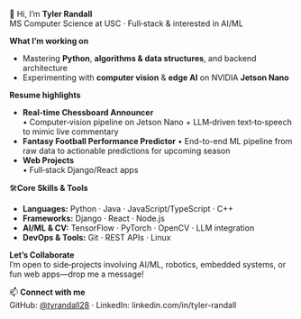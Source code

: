 👋 Hi, I’m **Tyler Randall**  
MS Computer Science at USC · Full‑stack & interested in AI/ML

**What I’m working on**  
- Mastering **Python**, **algorithms & data structures**, and backend architecture    
- Experimenting with **computer vision** & **edge AI** on NVIDIA **Jetson Nano**

**Resume highlights**  
- **Real‑time Chessboard Announcer**  
  • Computer‑vision pipeline on Jetson Nano + LLM‑driven text‑to‑speech to mimic live commentary  
- **Fantasy Football Performance Predictor** 
  • End-to-end ML pipeline from raw data to actionable predictions for upcoming season  
- **Web Projects**  
  • Full‑stack Django/React apps 

🛠**Core Skills & Tools**  
- **Languages:** Python · Java · JavaScript/TypeScript · C++  
- **Frameworks:** Django · React · Node.js  
- **AI/ML & CV:** TensorFlow · PyTorch · OpenCV · LLM integration  
- **DevOps & Tools:** Git · REST APIs · Linux  

**Let’s Collaborate**  
I’m open to side‑projects involving AI/ML, robotics, embedded systems, or fun web apps—drop me a message!  

📫 **Connect with me**  
GitHub: [@tyrandall28](https://github.com/tyrandall28) · LinkedIn: linkedin.com/in/tyler-randall  
